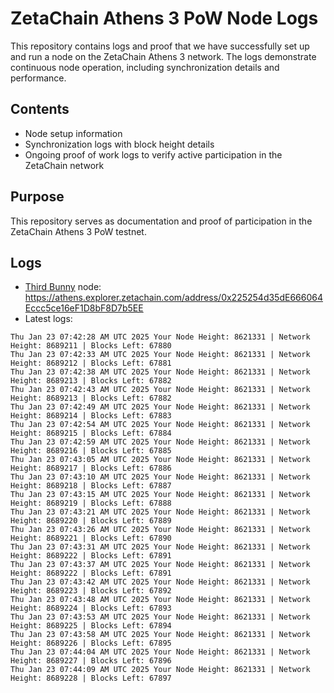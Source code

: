 # ZetaChain Athens 3 PoW Node Logs
This repository contains logs and proof that we have successfully set up and run a node on the ZetaChain Athens 3 network. The logs demonstrate continuous node operation, including synchronization details and performance.

## Contents
- Node setup information
- Synchronization logs with block height details
- Ongoing proof of work logs to verify active participation in the ZetaChain network

## Purpose
This repository serves as documentation and proof of participation in the ZetaChain Athens 3 PoW testnet.

## Logs

- [Third Bunny](https://thirdbunny.xyz/) node: https://athens.explorer.zetachain.com/address/0x225254d35dE666064Eccc5ce16eF1D8bF8D7b5EE
- Latest logs:
```
Thu Jan 23 07:42:28 AM UTC 2025 Your Node Height: 8621331 | Network Height: 8689211 | Blocks Left: 67880
Thu Jan 23 07:42:33 AM UTC 2025 Your Node Height: 8621331 | Network Height: 8689212 | Blocks Left: 67881
Thu Jan 23 07:42:38 AM UTC 2025 Your Node Height: 8621331 | Network Height: 8689213 | Blocks Left: 67882
Thu Jan 23 07:42:43 AM UTC 2025 Your Node Height: 8621331 | Network Height: 8689213 | Blocks Left: 67882
Thu Jan 23 07:42:49 AM UTC 2025 Your Node Height: 8621331 | Network Height: 8689214 | Blocks Left: 67883
Thu Jan 23 07:42:54 AM UTC 2025 Your Node Height: 8621331 | Network Height: 8689215 | Blocks Left: 67884
Thu Jan 23 07:42:59 AM UTC 2025 Your Node Height: 8621331 | Network Height: 8689216 | Blocks Left: 67885
Thu Jan 23 07:43:05 AM UTC 2025 Your Node Height: 8621331 | Network Height: 8689217 | Blocks Left: 67886
Thu Jan 23 07:43:10 AM UTC 2025 Your Node Height: 8621331 | Network Height: 8689218 | Blocks Left: 67887
Thu Jan 23 07:43:15 AM UTC 2025 Your Node Height: 8621331 | Network Height: 8689219 | Blocks Left: 67888
Thu Jan 23 07:43:21 AM UTC 2025 Your Node Height: 8621331 | Network Height: 8689220 | Blocks Left: 67889
Thu Jan 23 07:43:26 AM UTC 2025 Your Node Height: 8621331 | Network Height: 8689221 | Blocks Left: 67890
Thu Jan 23 07:43:31 AM UTC 2025 Your Node Height: 8621331 | Network Height: 8689222 | Blocks Left: 67891
Thu Jan 23 07:43:37 AM UTC 2025 Your Node Height: 8621331 | Network Height: 8689222 | Blocks Left: 67891
Thu Jan 23 07:43:42 AM UTC 2025 Your Node Height: 8621331 | Network Height: 8689223 | Blocks Left: 67892
Thu Jan 23 07:43:48 AM UTC 2025 Your Node Height: 8621331 | Network Height: 8689224 | Blocks Left: 67893
Thu Jan 23 07:43:53 AM UTC 2025 Your Node Height: 8621331 | Network Height: 8689225 | Blocks Left: 67894
Thu Jan 23 07:43:58 AM UTC 2025 Your Node Height: 8621331 | Network Height: 8689226 | Blocks Left: 67895
Thu Jan 23 07:44:04 AM UTC 2025 Your Node Height: 8621331 | Network Height: 8689227 | Blocks Left: 67896
Thu Jan 23 07:44:09 AM UTC 2025 Your Node Height: 8621331 | Network Height: 8689228 | Blocks Left: 67897
```

